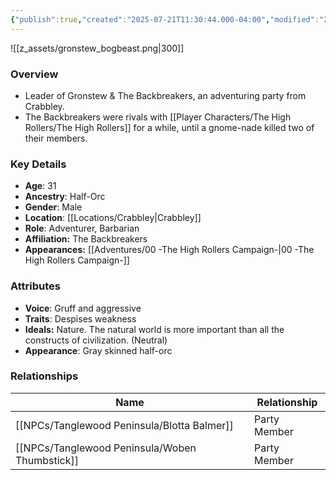 ```yaml
---
{"publish":true,"created":"2025-07-21T11:30:44.000-04:00","modified":"2025-09-17T12:53:26.774-04:00","published":"2025-09-17T12:53:26.774-04:00","cssclasses":"","Age":"31","Ancestry":"Half-Orc","Gender":"Male","Location":["[[Crabbley]]"],"Role":["Adventurer, Barbarian"],"Affiliation":["The Backbreakers"],"Appearances":["[[00 -The High Rollers Campaign-]]"]}
---
```



![[z_assets/gronstew_bogbeast.png|300]]

### Overview
- Leader of Gronstew & The Backbreakers, an adventuring party from Crabbley.
- The Backbreakers were rivals with [[Player Characters/The High Rollers/The High Rollers]] for a while, until a gnome-nade killed two of their members.

### Key Details
- **Age**: 31
- **Ancestry**: Half-Orc
- **Gender**: Male
- **Location**: [[Locations/Crabbley\|Crabbley]]
- **Role**: Adventurer, Barbarian
- **Affiliation:** The Backbreakers
- **Appearances:** [[Adventures/00 -The High Rollers Campaign-\|00 -The High Rollers Campaign-]]

### Attributes
- **Voice**: Gruff and aggressive
- **Traits**: Despises weakness
- **Ideals:** Nature. The natural world is more important than all the constructs of civilization. (Neutral)
- **Appearance**: Gray skinned half-orc

### Relationships

| Name                 | Relationship |
| -------------------- | ------------ |
| [[NPCs/Tanglewood Peninsula/Blotta Balmer]]    | Party Member |
| [[NPCs/Tanglewood Peninsula/Woben Thumbstick]] | Party Member |
